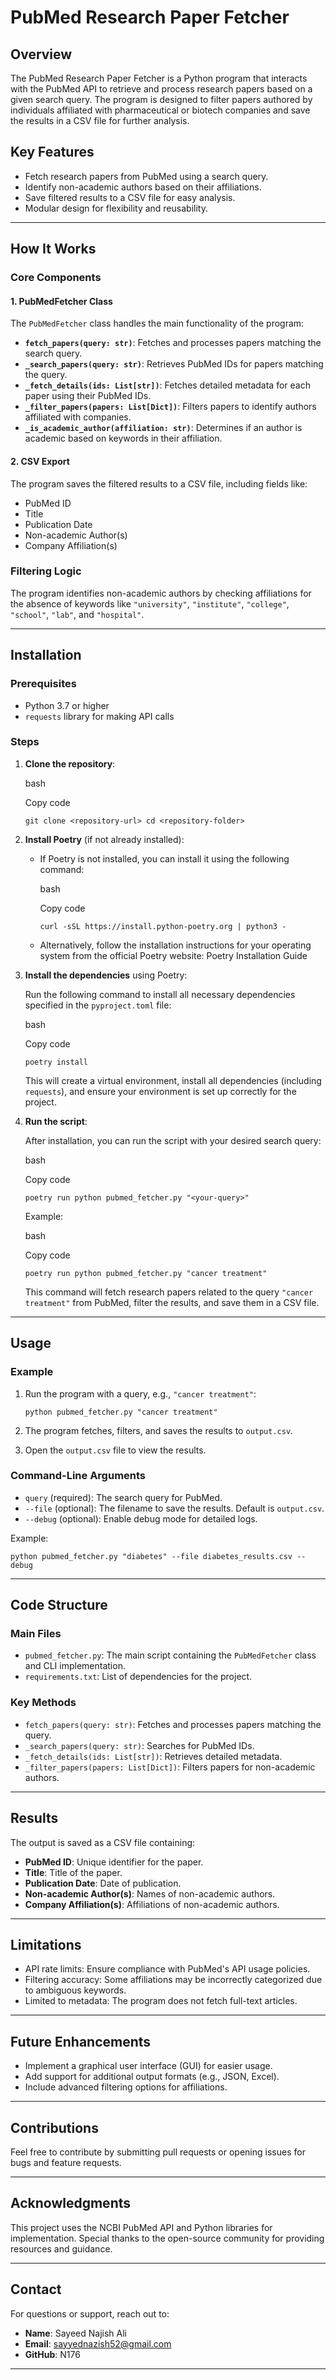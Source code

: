 PubMed Research Paper Fetcher
=============================

Overview
--------

The PubMed Research Paper Fetcher is a Python program that interacts with the PubMed API to retrieve and process research papers based on a given search query. The program is designed to filter papers authored by individuals affiliated with pharmaceutical or biotech companies and save the results in a CSV file for further analysis.

Key Features
------------

-   Fetch research papers from PubMed using a search query.
-   Identify non-academic authors based on their affiliations.
-   Save filtered results to a CSV file for easy analysis.
-   Modular design for flexibility and reusability.

* * * * *

How It Works
------------

### Core Components

#### 1\. **PubMedFetcher Class**

The `PubMedFetcher` class handles the main functionality of the program:

-   **`fetch_papers(query: str)`**: Fetches and processes papers matching the search query.
-   **`_search_papers(query: str)`**: Retrieves PubMed IDs for papers matching the query.
-   **`_fetch_details(ids: List[str])`**: Fetches detailed metadata for each paper using their PubMed IDs.
-   **`_filter_papers(papers: List[Dict])`**: Filters papers to identify authors affiliated with companies.
-   **`_is_academic_author(affiliation: str)`**: Determines if an author is academic based on keywords in their affiliation.

#### 2\. **CSV Export**

The program saves the filtered results to a CSV file, including fields like:

-   PubMed ID
-   Title
-   Publication Date
-   Non-academic Author(s)
-   Company Affiliation(s)

### Filtering Logic

The program identifies non-academic authors by checking affiliations for the absence of keywords like `"university"`, `"institute"`, `"college"`, `"school"`, `"lab"`, and `"hospital"`.

* * * * *

Installation
------------

### Prerequisites

-   Python 3.7 or higher
-   `requests` library for making API calls

### Steps

1.  **Clone the repository**:

    bash

    Copy code

    `git clone <repository-url>
    cd <repository-folder>`

2.  **Install Poetry** (if not already installed):

    -   If Poetry is not installed, you can install it using the following command:

        bash

        Copy code

        `curl -sSL https://install.python-poetry.org | python3 -`

    -   Alternatively, follow the installation instructions for your operating system from the official Poetry website: Poetry Installation Guide

3.  **Install the dependencies** using Poetry:

    Run the following command to install all necessary dependencies specified in the `pyproject.toml` file:

    bash

    Copy code

    `poetry install`

    This will create a virtual environment, install all dependencies (including `requests`), and ensure your environment is set up correctly for the project.

4.  **Run the script**:

    After installation, you can run the script with your desired search query:

    bash

    Copy code

    `poetry run python pubmed_fetcher.py "<your-query>"`

    Example:

    bash

    Copy code

    `poetry run python pubmed_fetcher.py "cancer treatment"`

    This command will fetch research papers related to the query `"cancer treatment"` from PubMed, filter the results, and save them in a CSV file.

* * * * *

Usage
-----

### Example

1.  Run the program with a query, e.g., `"cancer treatment"`:

    ```
    python pubmed_fetcher.py "cancer treatment"

    ```

2.  The program fetches, filters, and saves the results to `output.csv`.
3.  Open the `output.csv` file to view the results.

### Command-Line Arguments

-   `query` (required): The search query for PubMed.
-   `--file` (optional): The filename to save the results. Default is `output.csv`.
-   `--debug` (optional): Enable debug mode for detailed logs.

Example:

```
python pubmed_fetcher.py "diabetes" --file diabetes_results.csv --debug

```

* * * * *

Code Structure
--------------

### Main Files

-   `pubmed_fetcher.py`: The main script containing the `PubMedFetcher` class and CLI implementation.
-   `requirements.txt`: List of dependencies for the project.

### Key Methods

-   `fetch_papers(query: str)`: Fetches and processes papers matching the query.
-   `_search_papers(query: str)`: Searches for PubMed IDs.
-   `_fetch_details(ids: List[str])`: Retrieves detailed metadata.
-   `_filter_papers(papers: List[Dict])`: Filters papers for non-academic authors.

* * * * *

Results
-------

The output is saved as a CSV file containing:

-   **PubMed ID**: Unique identifier for the paper.
-   **Title**: Title of the paper.
-   **Publication Date**: Date of publication.
-   **Non-academic Author(s)**: Names of non-academic authors.
-   **Company Affiliation(s)**: Affiliations of non-academic authors.

* * * * *

Limitations
-----------

-   API rate limits: Ensure compliance with PubMed's API usage policies.
-   Filtering accuracy: Some affiliations may be incorrectly categorized due to ambiguous keywords.
-   Limited to metadata: The program does not fetch full-text articles.

* * * * *

Future Enhancements
-------------------

-   Implement a graphical user interface (GUI) for easier usage.
-   Add support for additional output formats (e.g., JSON, Excel).
-   Include advanced filtering options for affiliations.

* * * * *

Contributions
-------------

Feel free to contribute by submitting pull requests or opening issues for bugs and feature requests.

* * * * *

Acknowledgments
---------------

This project uses the NCBI PubMed API and Python libraries for implementation. Special thanks to the open-source community for providing resources and guidance.

* * * * *

Contact
-------

For questions or support, reach out to:

-   **Name**: Sayeed Najish Ali
-   **Email**: sayyednazish52@gmail.com
-   **GitHub**: N176

* * * * *
